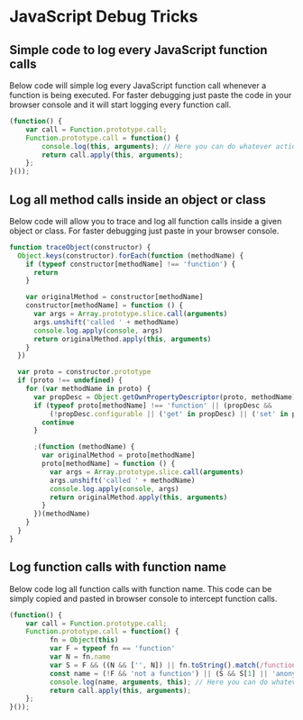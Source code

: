 # JavaScript Debug Tricks

## Simple code to log every JavaScript function calls

Below code will simple log every JavaScript function call whenever a function is being executed. For faster debugging just paste the code in your browser console and it will start logging every function call.

```js
(function() {
    var call = Function.prototype.call;
    Function.prototype.call = function() {
        console.log(this, arguments); // Here you can do whatever actions you want
        return call.apply(this, arguments);
    };
}());
```

## Log all method calls inside an object or class

Below code will allow you to trace and log all function calls inside a given object or class. For faster debugging just paste in your browser console.

```js
function traceObject(constructor) {
  Object.keys(constructor).forEach(function (methodName) {
    if (typeof constructor[methodName] !== 'function') {
      return
    }

    var originalMethod = constructor[methodName]
    constructor[methodName] = function () {
      var args = Array.prototype.slice.call(arguments)
      args.unshift('called ' + methodName)
      console.log.apply(console, args)
      return originalMethod.apply(this, arguments)
    }
  })

  var proto = constructor.prototype
  if (proto !== undefined) {
    for (var methodName in proto) {
      var propDesc = Object.getOwnPropertyDescriptor(proto, methodName)
      if (typeof proto[methodName] !== 'function' || (propDesc &&
          (!propDesc.configurable || ('get' in propDesc) || ('set' in propDesc)))) {
        continue
      }

      ;(function (methodName) {
        var originalMethod = proto[methodName]
        proto[methodName] = function () {
          var args = Array.prototype.slice.call(arguments)
          args.unshift('called ' + methodName)
          console.log.apply(console, args)
          return originalMethod.apply(this, arguments)
        }
      })(methodName)
    }
  }
}
```

## Log function calls with function name

Below code log all function calls with function name. This code can be simply copied and pasted in browser console to intercept function calls.

```js
(function() {
    var call = Function.prototype.call;
    Function.prototype.call = function() {
          fn = Object(this)
          var F = typeof fn == 'function'
          var N = fn.name
          var S = F && ((N && ['', N]) || fn.toString().match(/function ([^\(]+)/))
          const name = (!F && 'not a function') || (S && S[1] || 'anonymous');
          console.log(name, arguments, this); // Here you can do whatever actions you want
          return call.apply(this, arguments);
    };
}());
```


